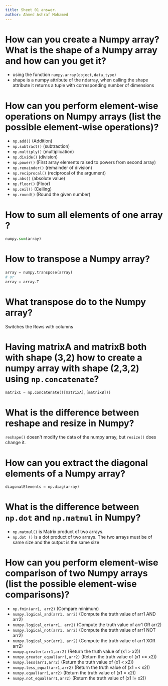 ```yaml
---
title: Sheet 01 answer.
author: Ahmed Ashraf Mohamed
---
```


# How can you create a Numpy array? What is the shape of a Numpy array and how can you get it?

- using the function `numpy.array(object,data_type)`
- shape is a numpy attribute of the ndarray, when calling the shape attribute it returns a tuple with corresponding number of dimensions 

# How can you perform element-wise operations on Numpy arrays (list the possible element-wise operations)?

- `np.add()` (Addition)
- `np.subtract()` (subtraction)
- `np.multiply()` (multiplication)
- `np.divide()` (division)
- `np.power()` (First array elements raised to powers from second array)
- `np.remainder()` (remainder of division)
- `np.reciprocal()` (reciprocal of the argument)
- `np.abs()` (absolute value)
- `np.floor()` (Floor)
- `np.ceil()` (Ceiling)
- `np.round()` (Round the given number)

# How to sum all elements of one array ?

```python
numpy.sum(array)
```
# How to transpose a Numpy array?

```python
array = numpy.transpose(array)
# or 
array = array.T
```

# What transpose do to the Numpy array?

Switches the Rows with columns 

# Having matrixA and matrixB both with shape (3,2) how to create a numpy array with shape (2,3,2) using `np.concatenate`?
```py
matrixC = np.concatenate(([matrixA],[matrixB]))
```

# What is the difference between reshape and resize in Numpy?

`reshape()` doesn't modify the data of the numpy array, but `resize()` does change it.

# How can you extract the diagonal elements of a Numpy array?

```py
diagonalElements = np.diag(array)
```

# What is the difference between `np.dot` and `np.matmul` in Numpy?

- `np.matmul()` is Matrix product of two arrays.
- `np.dot ()` is a dot product of two arrays. The two arrays must be of same size and the output is the same size

# How can you perform element-wise comparison of two Numpy arrays (list the possible element-wise comparisons)?

- `np.fmin(arr1, arr2)` (Compare minimum)
- `numpy.logical_and(arr1, arr2)` (Compute the truth value of arr1 AND arr2)
- `numpy.logical_or(arr1, arr2)` (Compute the truth value of arr1 OR arr2)
- `numpy.logical_not(arr1, arr2)` (Compute the truth value of arr1 NOT arr2)
- `numpy.logical_xor(arr1, arr2)` (Compute the truth value of arr1 XOR arr2)
- `numpy.greater(arr1,arr2)` (Return the truth value of (x1 > x2))
- `numpy.greater_equal(arr1,arr2)` (Return the truth value of (x1 >= x2))
- `numpy.less(arr1,arr2)` (Return the truth value of (x1 < x2))
- `numpy.less_equal(arr1,arr2)` (Return the truth value of (x1 =< x2))
- `numpy.equal(arr1,arr2)` (Return the truth value of (x1 = x2))
- `numpy.not_equal(arr1,arr2)` (Return the truth value of (x1 != x2))
